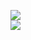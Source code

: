 [![](https://img.shields.io/badge/Made%20With-Github%20Spray-lightgrey.svg?style=for-the-badge&logo=github)](https://github.com/Annihil/github-spray#5893)  
[![](https://i.imgur.com/2DrTn0Z.gif)](https://github.com/Annihil/github-spray)